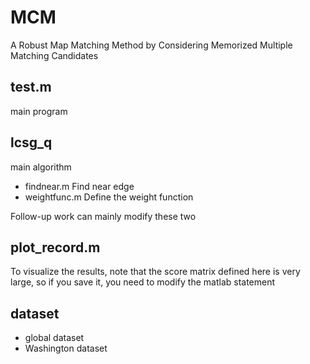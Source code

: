 # MCM
A Robust Map Matching Method by Considering Memorized Multiple Matching Candidates

## test.m  
main program

## lcsg_q
main algorithm
- findnear.m Find near edge
- weightfunc.m Define the weight function

Follow-up work can mainly modify these two

## plot_record.m
To visualize the results, note that the score matrix defined here is very large, so if you save it, you need to modify the matlab statement

## dataset
- global dataset
- Washington dataset
